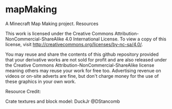 # mapMaking
A Minecraft Map Making project. Resources

This work is licensed under the Creative Commons Attribution-NonCommercial-ShareAlike 4.0 International License. To view a copy of this license, visit http://creativecommons.org/licenses/by-nc-sa/4.0/.

You may reuse and share the contents of this github repository provided that your derivative works are not sold for profit and are also released under the Creative Commons Attribution-NonCommercial-ShareAlike license meaning
 others may reuse your work for free too. Advertising revenue on videos or on-site adverts are fine, but don't charge money for the use of these graphics in your own work.

 Resource Credit:
 
 Crate textures and block model: DuckJr @DStancomb